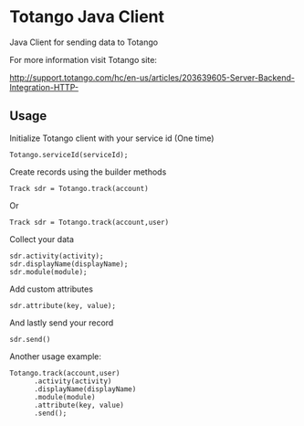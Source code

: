 # Totango Java Client

Java Client for sending data to Totango

For more information visit Totango site:

http://support.totango.com/hc/en-us/articles/203639605-Server-Backend-Integration-HTTP-

## Usage 
Initialize Totango client with your service id (One time)
```
Totango.serviceId(serviceId);
```

Create records using the builder methods
```
Track sdr = Totango.track(account)
```
Or
```
Track sdr = Totango.track(account,user)
```
Collect your data 
```
sdr.activity(activity);
sdr.displayName(displayName);
sdr.module(module);
```
Add custom attributes
```
sdr.attribute(key, value);
```
And lastly send your record 
```
sdr.send()
```

Another usage example:
```
Totango.track(account,user)
      .activity(activity)
      .displayName(displayName)
      .module(module)
      .attribute(key, value)
      .send();
```
